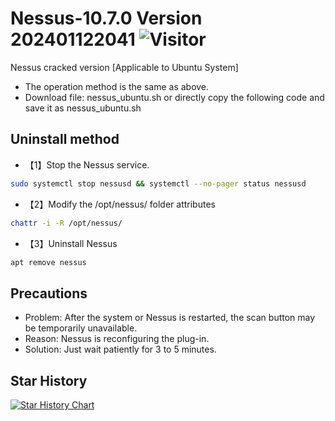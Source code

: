 # Nessus-10.7.0 Version 202401122041 ![Visitor](https://visitor-badge.laobi.icu/badge?page_id=k4t3pr0.Nessus-10.7.0-Crack-latest)
Nessus cracked version [Applicable to Ubuntu System]
- The operation method is the same as above.
- Download file: nessus_ubuntu.sh or directly copy the following code and save it as nessus_ubuntu.sh
## Uninstall method
- 【1】Stop the Nessus service.
```sh
sudo systemctl stop nessusd && systemctl --no-pager status nessusd
```
- 【2】Modify the /opt/nessus/ folder attributes
```sh
chattr -i -R /opt/nessus/
```
- 【3】Uninstall Nessus
```sh
apt remove nessus
```
## Precautions
- Problem: After the system or Nessus is restarted, the scan button may be temporarily unavailable.
- Reason: Nessus is reconfiguring the plug-in.
- Solution: Just wait patiently for 3 to 5 minutes.
## Star History

[![Star History Chart](https://api.star-history.com/svg?repos=k4t3pr0/Nessus-10.7.0-Crack-latest&type=Date)](https://star-history.com/#k4t3pr0/Nessus-10.7.0-Crack-latest&Date)
